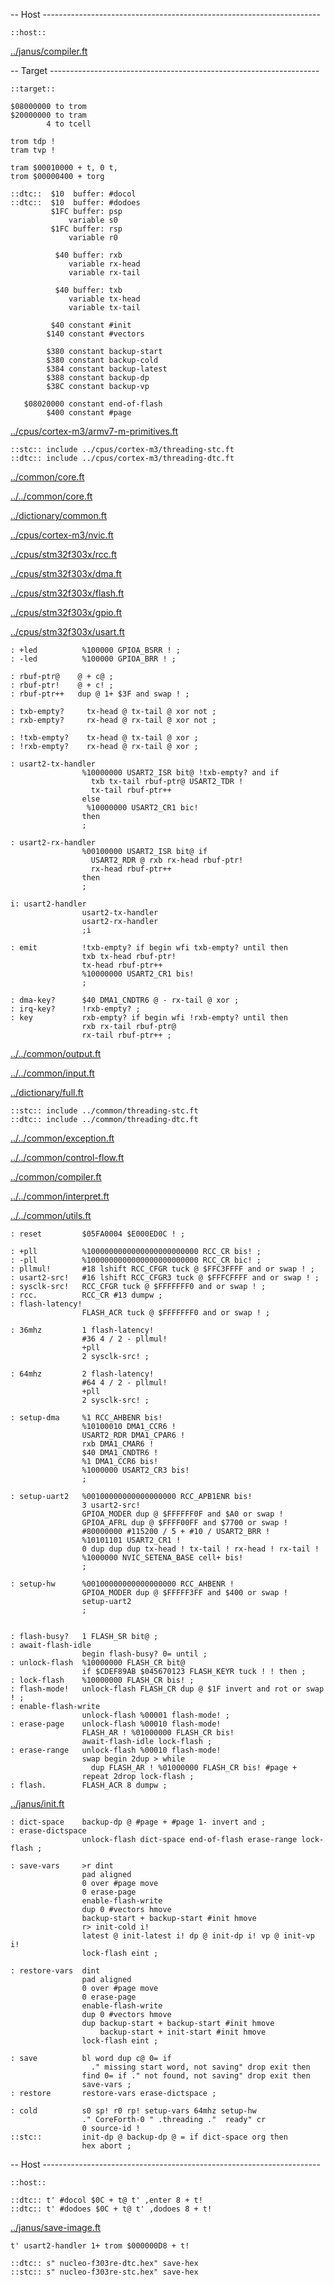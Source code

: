 -- Host ---------------------------------------------------------------------

    ::host::

[../janus/compiler.ft](../janus/compiler.ft.md)


-- Target -------------------------------------------------------------------

    ::target::

    $08000000 to trom
    $20000000 to tram
            4 to tcell

    trom tdp !
    tram tvp !

    tram $00010000 + t, 0 t,
    trom $00000400 + torg

    ::dtc::  $10  buffer: #docol
    ::dtc::  $10  buffer: #dodoes
             $1FC buffer: psp
                 variable s0
             $1FC buffer: rsp
                 variable r0

              $40 buffer: rxb
                 variable rx-head
                 variable rx-tail

              $40 buffer: txb
                 variable tx-head
                 variable tx-tail

             $40 constant #init
            $140 constant #vectors

            $380 constant backup-start
            $380 constant backup-cold
            $384 constant backup-latest
            $388 constant backup-dp
            $38C constant backup-vp

       $08020000 constant end-of-flash
            $400 constant #page

[../cpus/cortex-m3/armv7-m-primitives.ft](../cpus/cortex-m3/armv7-m-primitives.ft.md)

    ::stc:: include ../cpus/cortex-m3/threading-stc.ft
    ::dtc:: include ../cpus/cortex-m3/threading-dtc.ft
[../common/core.ft](../common/core.ft.md)

[../../common/core.ft](../../common/core.ft.md)

[../dictionary/common.ft](../dictionary/common.ft.md)


[../cpus/cortex-m3/nvic.ft](../cpus/cortex-m3/nvic.ft.md)

[../cpus/stm32f303x/rcc.ft](../cpus/stm32f303x/rcc.ft.md)

[../cpus/stm32f303x/dma.ft](../cpus/stm32f303x/dma.ft.md)

[../cpus/stm32f303x/flash.ft](../cpus/stm32f303x/flash.ft.md)

[../cpus/stm32f303x/gpio.ft](../cpus/stm32f303x/gpio.ft.md)

[../cpus/stm32f303x/usart.ft](../cpus/stm32f303x/usart.ft.md)


    : +led          %100000 GPIOA_BSRR ! ;
    : -led          %100000 GPIOA_BRR ! ;

    : rbuf-ptr@    @ + c@ ;
    : rbuf-ptr!    @ + c! ;
    : rbuf-ptr++   dup @ 1+ $3F and swap ! ;

    : txb-empty?     tx-head @ tx-tail @ xor not ;
    : rxb-empty?     rx-head @ rx-tail @ xor not ;

    : !txb-empty?    tx-head @ tx-tail @ xor ;
    : !rxb-empty?    rx-head @ rx-tail @ xor ;

    : usart2-tx-handler
                    %10000000 USART2_ISR bit@ !txb-empty? and if
                      txb tx-tail rbuf-ptr@ USART2_TDR !
                      tx-tail rbuf-ptr++
                    else
                     %10000000 USART2_CR1 bic!
                    then
                    ;

    : usart2-rx-handler
                    %00100000 USART2_ISR bit@ if
                      USART2_RDR @ rxb rx-head rbuf-ptr!
                      rx-head rbuf-ptr++
                    then
                    ;

    i: usart2-handler
                    usart2-tx-handler
                    usart2-rx-handler
                    ;i

    : emit          !txb-empty? if begin wfi txb-empty? until then
                    txb tx-head rbuf-ptr!
                    tx-head rbuf-ptr++
                    %10000000 USART2_CR1 bis!
                    ;

    : dma-key?      $40 DMA1_CNDTR6 @ - rx-tail @ xor ;
    : irq-key?      !rxb-empty? ;
    : key           rxb-empty? if begin wfi !rxb-empty? until then
                    rxb rx-tail rbuf-ptr@
                    rx-tail rbuf-ptr++ ;

[../../common/output.ft](../../common/output.ft.md)

[../../common/input.ft](../../common/input.ft.md)

[../dictionary/full.ft](../dictionary/full.ft.md)

    ::stc:: include ../common/threading-stc.ft
    ::dtc:: include ../common/threading-dtc.ft
[../../common/exception.ft](../../common/exception.ft.md)

[../../common/control-flow.ft](../../common/control-flow.ft.md)

[../common/compiler.ft](../common/compiler.ft.md)

[../../common/interpret.ft](../../common/interpret.ft.md)

[../../common/utils.ft](../../common/utils.ft.md)


    : reset         $05FA0004 $E000ED0C ! ;

    : +pll          %1000000000000000000000000 RCC_CR bis! ;
    : -pll          %1000000000000000000000000 RCC_CR bic! ;
    : pllmul!       #18 lshift RCC_CFGR tuck @ $FFC3FFFF and or swap ! ;
    : usart2-src!   #16 lshift RCC_CFGR3 tuck @ $FFFCFFFF and or swap ! ;
    : sysclk-src!   RCC_CFGR tuck @ $FFFFFFF0 and or swap ! ;
    : rcc.          RCC_CR #13 dumpw ;
    : flash-latency!
                    FLASH_ACR tuck @ $FFFFFFF0 and or swap ! ;

    : 36mhz         1 flash-latency!
                    #36 4 / 2 - pllmul!
                    +pll
                    2 sysclk-src! ;

    : 64mhz         2 flash-latency!
                    #64 4 / 2 - pllmul!
                    +pll
                    2 sysclk-src! ;

    : setup-dma     %1 RCC_AHBENR bis!
                    %10100010 DMA1_CCR6 !
                    USART2_RDR DMA1_CPAR6 !
                    rxb DMA1_CMAR6 !
                    $40 DMA1_CNDTR6 !
                    %1 DMA1_CCR6 bis!
                    %1000000 USART2_CR3 bis!
                    ;

    : setup-uart2   %00100000000000000000 RCC_APB1ENR bis!
                    3 usart2-src!
                    GPIOA_MODER dup @ $FFFFFF0F and $A0 or swap !
                    GPIOA_AFRL dup @ $FFFF00FF and $7700 or swap !
                    #80000000 #115200 / 5 + #10 / USART2_BRR !
                    %10101101 USART2_CR1 !
                    0 dup dup dup tx-head ! tx-tail ! rx-head ! rx-tail !
                    %1000000 NVIC_SETENA_BASE cell+ bis!
                    ;

    : setup-hw      %00100000000000000000 RCC_AHBENR !
                    GPIOA_MODER dup @ $FFFFF3FF and $400 or swap !
                    setup-uart2
                    ;


    : flash-busy?   1 FLASH_SR bit@ ;
    : await-flash-idle
                    begin flash-busy? 0= until ;
    : unlock-flash  %10000000 FLASH_CR bit@
                    if $CDEF89AB $045670123 FLASH_KEYR tuck ! ! then ;
    : lock-flash    %10000000 FLASH_CR bis! ;
    : flash-mode!   unlock-flash FLASH_CR dup @ $1F invert and rot or swap ! ;
    : enable-flash-write
                    unlock-flash %00001 flash-mode! ;
    : erase-page    unlock-flash %00010 flash-mode!
                    FLASH_AR ! %01000000 FLASH_CR bis!
                    await-flash-idle lock-flash ;
    : erase-range   unlock-flash %00010 flash-mode!
                    swap begin 2dup > while
                      dup FLASH_AR ! %01000000 FLASH_CR bis! #page +
                    repeat 2drop lock-flash ;
    : flash.        FLASH_ACR 8 dumpw ;

[../janus/init.ft](../janus/init.ft.md)


    : dict-space    backup-dp @ #page + #page 1- invert and ;
    : erase-dictspace
                    unlock-flash dict-space end-of-flash erase-range lock-flash ;

    : save-vars     >r dint
                    pad aligned
                    0 over #page move
                    0 erase-page
                    enable-flash-write
                    dup 0 #vectors hmove
                    backup-start + backup-start #init hmove
                    r> init-cold i!
                    latest @ init-latest i! dp @ init-dp i! vp @ init-vp i!
                    lock-flash eint ;

    : restore-vars  dint
                    pad aligned
                    0 over #page move
                    0 erase-page
                    enable-flash-write
                    dup 0 #vectors hmove
                    dup backup-start + backup-start #init hmove
                        backup-start + init-start #init hmove
                    lock-flash eint ;

    : save          bl word dup c@ 0= if
                      ." missing start word, not saving" drop exit then
                    find 0= if ." not found, not saving" drop exit then
                    save-vars ;
    : restore       restore-vars erase-dictspace ;

    : cold          s0 sp! r0 rp! setup-vars 64mhz setup-hw
                    ." CoreForth-0 " .threading ."  ready" cr
                    0 source-id !
    ::stc::         init-dp @ backup-dp @ = if dict-space org then
                    hex abort ;

-- Host ---------------------------------------------------------------------

    ::host::

    ::dtc:: t' #docol $0C + t@ t' ,enter 8 + t!
    ::dtc:: t' #dodoes $0C + t@ t' ,dodoes 8 + t!

[../janus/save-image.ft](../janus/save-image.ft.md)


    t' usart2-handler 1+ trom $000000D8 + t!

    ::dtc:: s" nucleo-f303re-dtc.hex" save-hex
    ::stc:: s" nucleo-f303re-stc.hex" save-hex
